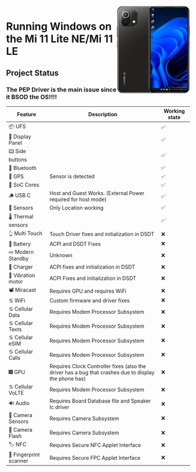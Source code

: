 <img align="right" src="https://github.com/ETCHDEV/Port-Windows-11-Xiaomi-11-Lite-NE/blob/main/lisa.png" width="200" alt="Windows 11 Running On a Mi 11 Lite NE">




# Running Windows on the Mi 11 Lite NE/Mi 11 LE

## Project Status

### The PEP Driver is the main issue since it BSOD the OS!!!!  



| Feature             | Description | Working state |
|---------------------|-------------|---------------|
| 📦 UFS                 |             | ✅             |
| 📲 Display Panel       |             | ✅             |
| ⌨️ Side buttons        |             | ✅             |
| 🔵 Bluetooth           |  |    ✅          |
| 📌 GPS                 | Sensor is detected | ✅ |
| 🧮 SoC Cores           |              | ✅             |
| 🪵 USB C               | Host and Guest Works. (External Power required for host mode)|  ✅           |
| 🧭 Sensors             | Only Location working | ✅             |
| 🌡️ Thermal sensors     |       |  ✅         |
| 👆 Multi Touch    | Touch Driver fixes and initialization in DSDT |  ❌            |
| 🔋 Battery             | ACPI and DSDT Fixes       | ❌             |
| 💤 Modern Standby      | Unknown | ❌             |
| 🔌 Charger             | ACPI fixes and initialization in DSDT | ❌             |
| 📳 Vibration motor     | ACPI Fixes and initialization in DSDT| ❌             |
| 📽️ Miracast            | Requires GPU and requires WiFi | ❌             |
| ♋ WiFi                | Custom firmware and driver fixes | ❌             |
| ♋ Cellular Data       | Requires Modem Processor Subsystem | ❌             |
| ♋ Cellular Texts      | Requires Modem Processor Subsystem | ❌             |
| ♋ Cellular eSIM       | Requires Modem Processor Subsystem | ❌             |
| ♋ Cellular Calls      | Requires Modem Processor Subsystem | ❌             |
| 🎆 GPU                 | Requires Clock Controller fixes (also the driver has a bug that crashes due to display the phone has) | ❌             |
| ♋ Cellular VoLTE      | Requires Modem Processor Subsystem | ❌             |
| 🔊 Audio               | Requires Board Database file and Speaker Ic driver | ❌             |
| 📸 Camera Sensors      | Requires Camera Subsystem | ❌             |
| 📸 Camera Flash        | Requires Camera Subsystem | ❌             |
| 🏷️ NFC                 | Requires Secure NFC Applet Interface | ❌             |
| 🧬 Fingerprint scanner | Requires Secure FPC Applet Interface | ❌             |
